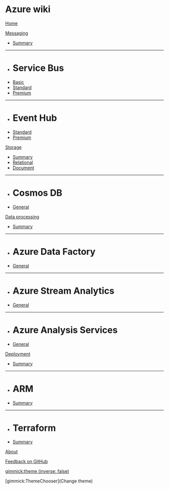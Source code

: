 # Azure wiki

[Home](index.md)

[Messaging]()

  * [Summary](messaging.md)
  - - - -
  * # Service Bus
  * [Basic](sbbasic.md)
  * [Standard](404.md)
  * [Premium](404.md)
  - - - -
  * # Event Hub
  * [Standard](404.md)
  * [Premium](404.md)

[Storage]()

  * [Summary](404.md)
  * [Relational](404.md)
  * [Document](404.md)
  - - - -
  * # Cosmos DB
  * [General](404.md)

[Data processing]()

  * [Summary](404.md)
  - - - -
  * # Azure Data Factory
  * [General](adf.md)
  - - - -
  * # Azure Stream Analytics
  * [General](404.md)
  - - - -
  * # Azure Analysis Services
  * [General](404.md)

[Deployment]()

 * [Summary](404.md)
  - - - -
  * # ARM
  * [Summary](404.md)
  - - - -
  * # Terraform
  * [Summary](404.md)

[About](about.md)

[Feedback on GitHub](https://github.com/UnoSD/unosd.github.io/issues)

[gimmick:theme (inverse: false)](readable)

[gimmick:ThemeChooser](Change theme)
